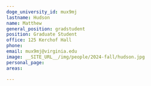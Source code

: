 ```yaml
---
doge_university_id: mux9mj
lastname: Hudson
name: Matthew
general_position: gradstudent
position: Graduate Student
office: 125 Kerchof Hall
phone: 
email: mux9mj@virginia.edu
image: __SITE_URL__/img/people/2024-fall/hudson.jpg
personal_page:
areas:
  
---
```

